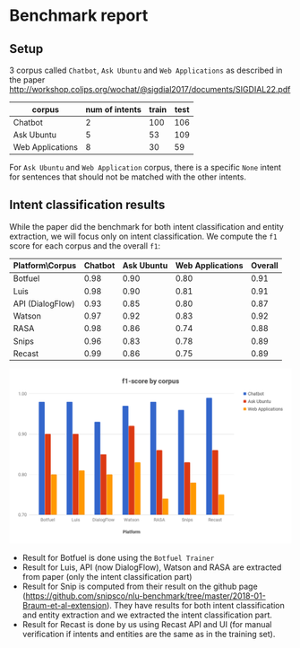 # Benchmark report

## Setup

3 corpus called `Chatbot`, `Ask Ubuntu` and `Web Applications` as described in the paper http://workshop.colips.org/wochat/@sigdial2017/documents/SIGDIAL22.pdf

| corpus           | num of intents | train | test |
| ---------------- | -------------- | ----- | ---- |
| Chatbot          | 2              | 100   | 106  |
| Ask Ubuntu       | 5              | 53    | 109  |
| Web Applications | 8              | 30    | 59   |

For `Ask Ubuntu` and `Web Application` corpus, there is a specific `None` intent for sentences that should not be matched with the other intents.

## Intent classification results

While the paper did the benchmark for both intent classification and entity extraction, we will focus only on intent classification. We compute the `f1` score for each corpus and the overall `f1`:

| Platform\Corpus  | Chatbot | Ask Ubuntu | Web Applications | Overall |
| ---------------- | ------- | ---------- | ---------------- | ------- |
| Botfuel          | 0.98    | 0.90       | 0.80             | 0.91    |
| Luis             | 0.98    | 0.90       | 0.81             | 0.91    |
| API (DialogFlow) | 0.93    | 0.85       | 0.80             | 0.87    |
| Watson           | 0.97    | 0.92       | 0.83             | 0.92    |
| RASA             | 0.98    | 0.86       | 0.74             | 0.88    |
| Snips            | 0.96    | 0.83       | 0.78             | 0.89    |
| Recast           | 0.99    | 0.86       | 0.75             | 0.89    |

<img src='images/f1-score-by-corpus.png'>

* Result for Botfuel is done using the `Botfuel Trainer`
* Result for Luis, API (now DialogFlow), Watson and RASA are extracted from paper (only the intent classification part)
* Result for Snip is computed from their result on the github page (https://github.com/snipsco/nlu-benchmark/tree/master/2018-01-Braum-et-al-extension). They have results for both intent classification and entity extraction and we extracted the intent classification part.
* Result for Recast is done by us using Recast API and UI (for manual verification if intents and entities are the same as in the training set).
